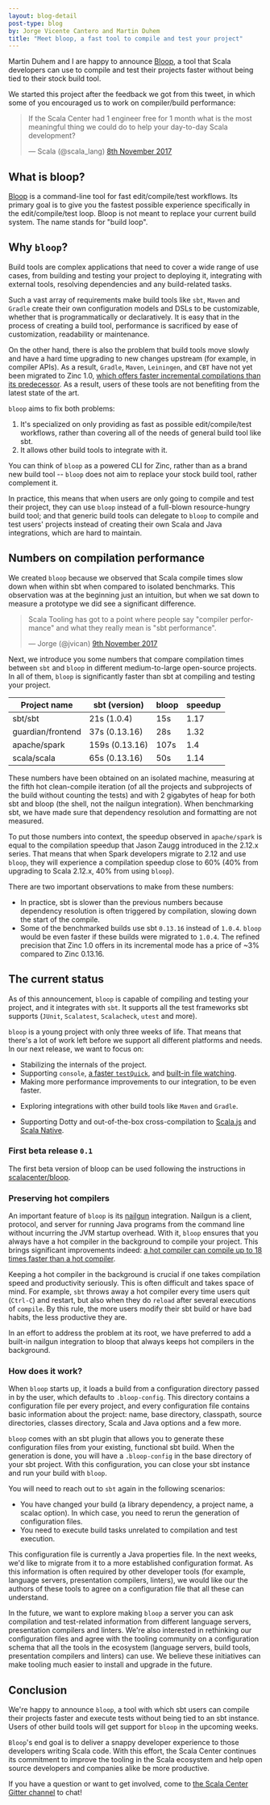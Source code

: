 ```yaml
---
layout: blog-detail
post-type: blog
by: Jorge Vicente Cantero and Martin Duhem
title: "Meet bloop, a fast tool to compile and test your project"
---
```


Martin Duhem and I are happy to announce [Bloop](https://github.com/scalacenter/bloop), a tool that Scala developers
can use to compile and test their projects faster without being tied to their
stock build tool.

We started this project after the feedback we got from this tweet, in which some of you encouraged
us to work on compiler/build performance:

<blockquote class="twitter-tweet" data-lang="en-gb"><p lang="en" dir="ltr">
If the Scala Center had 1 engineer free for 1 month what is the most meaningful thing we could do to help your day-to-day Scala development?
</p>&mdash; Scala (@scala_lang) <a href="https://twitter.com/scala_lang/status/928242963091808256">8th November 2017</a></blockquote><script async src="//platform.twitter.com/widgets.js" charset="utf-8"></script>

## What is bloop?

[Bloop](https://github.com/scalacenter/bloop) is a command-line tool for fast edit/compile/test workflows. Its primary
goal is to give you the fastest possible experience specifically in the
edit/compile/test loop. Bloop is not meant to replace your current build
system. The name stands for "build loop".

## Why `bloop`?

Build tools are complex applications that need to cover a wide range of use cases, from building and
testing your project to deploying it, integrating with external tools, resolving dependencies and
any build-related tasks.

Such a vast array of requirements make build tools like `sbt`, `Maven` and `Gradle` create their own
configuration models and DSLs to be customizable, whether that is programmatically or declaratively.
It is easy that in the process of creating a build tool, performance is sacrificed by ease of
customization, readability or maintenance.

On the other hand, there is also the problem that build tools move slowly and
have a hard time upgrading to new changes upstream (for example, in compiler
APIs). As a result, `Gradle`, `Maven`, `Leiningen`, and `CBT` have not yet been
migrated to Zinc 1.0, [which offers faster incremental compilations than its
predecessor](https://www.scala-lang.org/blog/2017/11/03/zinc-blog-1.0.html). As
a result, users of these tools are not benefiting from the latest state of the
art.

`bloop` aims to fix both problems:

1. It's specialized on only providing as fast as possible edit/compile/test
   workflows, rather than covering all of the needs of general build tool like
   sbt.
2. It allows other build tools to integrate with it.

You can think of `bloop` as a powered CLI for Zinc, rather than as a brand new
build tool -- `bloop` does not aim to replace your stock build tool, rather
complement it.

In practice, this means that when users are only going to compile and test their project, they can
use `bloop` instead of a full-blown resource-hungry build tool; and that generic build tools can
delegate to `bloop` to compile and test users' projects instead of creating their own Scala and Java
integrations, which are hard to maintain.

## Numbers on compilation performance

We created `bloop` because we observed that Scala compile times slow down when
within sbt when compared to isolated benchmarks. This observation was at the
beginning just an intuition, but when we sat down to measure a prototype we did
see a significant difference.

<blockquote class="twitter-tweet" data-lang="en-gb"><p lang="en" dir="ltr"> Scala Tooling has got to
a point where people say "compiler performance" and what they really mean is "sbt performance".
</p>&mdash; Jorge (@jvican) <a href="https://twitter.com/jvican/status/928601470232129536">9th November 2017</a></blockquote><script async src="//platform.twitter.com/widgets.js" charset="utf-8"></script>

Next, we introduce you some numbers that compare compilation times between
`sbt` and `bloop` in different medium-to-large open-source projects. In all of
them, `bloop` is significantly faster than sbt at compiling and testing your
project.

| Project name      | sbt (version) | bloop | speedup |
| ----------------- | ------------- | ----- | ------- |
| sbt/sbt           | 21s (1.0.4)   | 15s   | 1.17    |
| guardian/frontend | 37s (0.13.16) | 28s   | 1.32    |
| apache/spark      | 159s (0.13.16)| 107s  | 1.4     |
| scala/scala       | 65s (0.13.16) | 50s   | 1.14    |

These numbers have been obtained on an isolated machine, measuring at the fifth hot clean-compile
iteration (of all the projects and subprojects of the build without counting the tests) and with 2
gigabytes of heap for both sbt and bloop (the shell, not the nailgun
integration). When benchmarking sbt, we have made sure that dependency
resolution and formatting are not measured.

To put those numbers into context, the speedup observed in `apache/spark` is
equal to the compilation speedup that Jason Zaugg introduced in the 2.12.x
series. That means that when Spark developers migrate to 2.12 and use `bloop`,
they will experience a compilation speedup close to 60% (40% from upgrading to Scala 2.12.x, 40%
from using `bloop`).

There are two important observations to make from these numbers:

- In practice, sbt is slower than the previous numbers because dependency resolution is often
  triggered by compilation, slowing down the start of the compile.
- Some of the benchmarked builds use sbt `0.13.16` instead of `1.0.4`. `bloop` would be even faster
  if these builds were migrated to `1.0.4`. The refined precision that Zinc 1.0 offers in its
  incremental mode has a price of ~3% compared to Zinc 0.13.16.

## The current status

As of this announcement, `bloop` is capable of compiling and testing your project, and it integrates
with `sbt`. It supports all the test frameworks sbt supports (`JUnit`, `Scalatest`, `Scalacheck`,
`utest` and more).

`bloop` is a young project with only three weeks of life. That means that
there's a lot of work left before we support all different platforms and needs.
In our next release, we want to focus on:

- Stabilizing the internals of the project.
- Supporting `console`, [a faster `testQuick`](https://github.com/scalacenter/bloop/issues/61), and
  [built-in file watching](https://github.com/scalacenter/bloop/issues/7).
- Making more performance improvements to our integration, to be even faster.
* Exploring integrations with other build tools like `Maven` and `Gradle`.
- Supporting Dotty and out-of-the-box cross-compilation to
  [Scala.js](https://github.com/scala-js/scala-js/) and [Scala
  Native](https://github.com/scala-native/scala-native).

### First beta release `0.1`

The first beta version of bloop can be used following the instructions in [scalacenter/bloop][].

### Preserving hot compilers

An important feature of `bloop` is its [nailgun][] integration. Nailgun is a client, protocol, and
server for running Java programs from the command line without incurring the JVM startup overhead.
With it, `bloop` ensures that you always have a hot compiler in the background to compile your
project. This brings significant improvements indeed: [a hot compiler can compile up to 18 times
faster than a hot
compiler](https://scala-ci.typesafe.com/grafana/dashboard/db/scala-benchmark?var-branch=2.12.x&var-source=vector&var-bench=HotScalacBenchmark.compile&var-host=scalabench@scalabench@).

Keeping a hot compiler in the background is crucial if one takes compilation speed and productivity
seriously. This is often difficult and takes space of mind. For example, `sbt` throws away a hot
compiler every time users quit (`Ctrl-C`) and restart, but also when they do `reload` after several
executions of `compile`. By this rule, the more users modify their sbt build or
have bad habits, the less productive they are.

In an effort to address the problem at its root, we have preferred to add
a built-in nailgun integration to bloop that always keeps hot compilers in the
background.

### How does it work?

When `bloop` starts up, it loads a build from a configuration directory passed in by the user, which
defaults to `.bloop-config`. This directory contains a configuration file per every project, and
every configuration file contains basic information about the project: name, base directory,
classpath, source directories, classes directory, Scala and Java options and a few more.

`bloop` comes with an sbt plugin that allows you to generate these
configuration files from your existing, functional sbt build. When the
generation is done, you will have a `.bloop-config` in the base directory of
your sbt project. With this configuration, you can close your sbt instance and
run your build with `bloop`.

You will need to reach out to `sbt` again in the following scenarios:

- You have changed your build (a library dependency, a project name, a scalac option). In which
  case, you need to rerun the generation of configuration files.
- You need to execute build tasks unrelated to compilation and test execution.

This configuration file is currently a Java properties file. In the next weeks, we'd like to migrate
from it to a more established configuration format. As this information is often required by other
developer tools (for example, language servers, presentation compilers, linters), we would like our
the authors of these tools to agree on a configuration file that all these can understand.

In the future, we want to explore making `bloop` a server you can ask compilation and test-related
information from different language servers, presentation compilers and linters. We're also
interested in rethinking our configuration files and agree with the tooling community on a
configuration schema that all the tools in the ecosystem (language servers, build tools,
presentation compilers and linters) can use. We believe these initiatives can make tooling much
easier to install and upgrade in the future.

## Conclusion

We're happy to announce `bloop`, a tool with which sbt users can compile their
projects faster and execute tests without being tied to an sbt instance. Users
of other build tools will get support for `bloop` in the upcoming weeks.

`Bloop`'s end goal is to deliver a snappy developer experience to those
developers writing Scala code. With this effort, the Scala Center continues its
commitment to improve the tooling in the Scala ecosystem and help open source
developers and companies alike be more productive.

If you have a question or want to get involved, come to [the Scala Center Gitter
channel](https://gitter.im/scala/center) to chat!

[scalacenter/bloop]: https://github.com/scalacenter/bloop
[nailgun]: https://github.com/facebook/nailgun/
